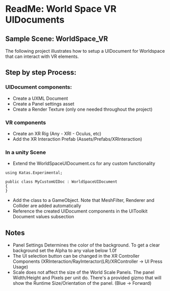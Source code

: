# ReadMe: World Space VR UIDocuments

## Sample Scene: WorldSpace_VR

The following project illustrates how to setup a UIDocument for Worldspace that can interact with VR elements. 

## Step by step Process:

### UIDocument components:
* Create a UXML Document 
* Create a Panel settings asset 
* Create a Render Texture (only one needed throughout the project)

### VR components
* Create an XR Rig (Any - XRI - Oculus, etc)
* Add the XR Interaction Prefab (Assets/Prefabs/XRInteraction)
	
### In a unity Scene
* Extend the WorldSpaceUIDocument.cs for any custom functionality
```
using Katas.Experimental;

public class MyCustomUIDoc : WorldSpaceUIDocument
{
}
```
* Add the class to a GameObject. Note that MeshFilter, Renderer and Collider are added automatically
* Reference the created UIDocument components in the UIToolkit Document values subsection




## Notes

* Panel Settings Determines the color of the background. To get a clear background set the Alpha to any value below 1.0f
* The UI selection button can be changed in the XR Controller Components (XRInteraction/RayInteractor(LR)/XRController -> UI Press Usage)
* Scale does not affect the size of the World Scale Panels. The panel Width/Height and Pixels per unit do. There's a provided gizmo that will show the Runtime Size/Orientation of the panel. (Blue -> Forward)


